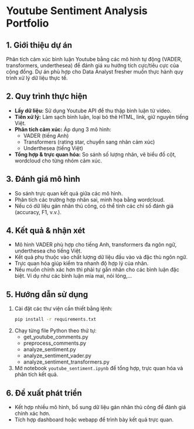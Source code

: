 # Youtube Sentiment Analysis Portfolio

## 1. Giới thiệu dự án
Phân tích cảm xúc bình luận Youtube bằng các mô hình tự động (VADER, transformers, underthesea) để đánh giá xu hướng tích cực/tiêu cực của cộng đồng. Dự án phù hợp cho Data Analyst fresher muốn thực hành quy trình xử lý dữ liệu thực tế.

## 2. Quy trình thực hiện
- **Lấy dữ liệu:** Sử dụng Youtube API để thu thập bình luận từ video.
- **Tiền xử lý:** Làm sạch bình luận, loại bỏ thẻ HTML, link, giữ nguyên tiếng Việt.
- **Phân tích cảm xúc:** Áp dụng 3 mô hình:
  - VADER (tiếng Anh)
  - Transformers (rating star, chuyển sang nhãn cảm xúc)
  - Underthesea (tiếng Việt)
- **Tổng hợp & trực quan hóa:** So sánh số lượng nhãn, vẽ biểu đồ cột, wordcloud cho từng nhóm cảm xúc.

## 3. Đánh giá mô hình
- So sánh trực quan kết quả giữa các mô hình.
- Phân tích các trường hợp nhãn sai, minh họa bằng wordcloud.
- Nếu có dữ liệu gán nhãn thủ công, có thể tính các chỉ số đánh giá (accuracy, F1, v.v.).

## 4. Kết quả & nhận xét
- Mô hình VADER phù hợp cho tiếng Anh, transformers đa ngôn ngữ, underthesea cho tiếng Việt.
- Kết quả phụ thuộc vào chất lượng dữ liệu đầu vào và đặc thù ngôn ngữ.
- Trực quan hóa giúp kiểm tra nhanh độ hợp lý của nhãn.
- Nếu muốn chính xác hơn thì phải tự gắn nhãn cho các bình luận đặc biệt. Ví dụ như các bình luận mỉa mai, nói lóng,...

## 5. Hướng dẫn sử dụng
1. Cài đặt các thư viện cần thiết bằng lệnh:
   ```bash
   pip install -r requirements.txt
   ```
2. Chạy từng file Python theo thứ tự:
   - get_youtube_comments.py
   - preprocess_comments.py
   - analyze_sentiment.py
   - analyze_sentiment_vader.py
   - analyze_sentiment_transformers.py
3. Mở notebook `youtube_sentiment.ipynb` để tổng hợp, trực quan hóa và phân tích kết quả.

## 6. Đề xuất phát triển
- Kết hợp nhiều mô hình, bổ sung dữ liệu gán nhãn thủ công để đánh giá chính xác hơn.
- Tích hợp dashboard hoặc webapp để trình bày kết quả trực quan.
